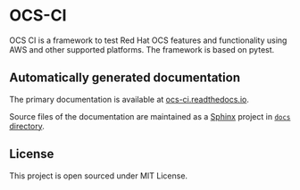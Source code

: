 # OCS-CI

OCS CI is a framework  to  test Red Hat OCS features and functionality using AWS
and other supported platforms. The framework is based on pytest.

## Automatically generated documentation

The primary documentation is available at
[ocs-ci.readthedocs.io](https://ocs-ci.readthedocs.io/en/latest/).

Source files of the documentation are maintained as a
[Sphinx](https://www.sphinx-doc.org/en/master/) project in [`docs`
directory](docs/).

## License

This project is open sourced under MIT License.
